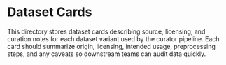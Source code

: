 # Dataset Cards

This directory stores dataset cards describing source, licensing, and curation notes for each dataset variant used by the curator pipeline. Each card should summarize origin, licensing, intended usage, preprocessing steps, and any caveats so downstream teams can audit data quickly.
